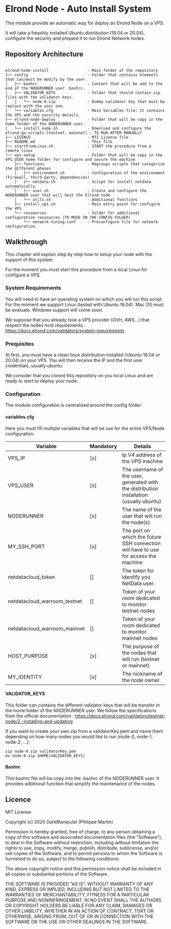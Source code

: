 
#	Elrond Node - Auto Install System

This module provide an automatic way for deploy an Elrond Node on a VPS.

It will take a freashly installed Ubuntu distribution (18.04 or 20.04), configure the security and prepare it to run Elrond Network nodes.

## Repository Architecture

```

elrond-node-install                 - Main folder of the repository
├── config                          - Folder that contains elements that can/must be modify by the user.
│   ├── bashrc                      - Content that will be add to the end of the NODERUNNER user .bashrc.
│   ├── VALIDATOR_KEYS              - Folder that should contain zip files with the validator keys.
│   │   └── node-0.zip              - Dummy validator key that must be replace with the user one.
│   └── variables.cfg               - Main Variables file: It contains the VPS and the security details.
├── elrond-node-deploy              - Folder that will be copy in the home folder of the NODERUNNER user.
│   └── install_node.sh             - Download and configure the elrond-go-scripts-[testnet, mainnet] : TO RUN AFTER MANUALLY
├── LICENCE                         - MTI Licence file
├── README.md                       - This file
├── startFromLinux.sh               - START the procedure from a remote linux
└── vps-setup                       - Folder that will be copy in the VPS_USER home folder for configure and secure the machine
    ├── functions                   - Regroups scripts that categorize the different phases
    │   ├── environment.sh          - Configuration of the environment (Firewall, third party, dependencies)
    │   ├── netdata.sh              - Script for install netdata automatically
    │   ├── user.sh                 - Create and configure the NODERUNNER user that will host the Elrond node
    │   └── utils.sh                - Additional functions
    ├── install_vps.sh              - Main entry point for configure the VPS
    └── ressources                  - Folder for additional configuration ressources (TO MOVE IN THE CONFIG FOLDER)
        └── network-tuning.conf     - Preconfigure file for network configuration.

```
## Walkthrough

This chapter will explain step by step how to setup your node with the support of this system.

For the moment you must start this procedure from a local Linux for configure a VPS. 

### System Requirements

You will need to have an operating system on which you will run this script.
For the moment we support Linux (tested with Ubuntu 18.04).
Mac OS must be evaluate. 
Windows support will come soon.

We suppose that you already took a VPS provider (OVH, AWS...) that respect the nodes host requirements : https://docs.elrond.com/validators/system-requirements


### Prequisites


At first, you must have a clean linux distribution installed (Ubuntu 18.04 or 20.04) on your VPS. You will then receive the IP and the first user credentials, usually ubuntu.

We consider that you cloned this repository on you local Linux and are ready to start to deploy your node.

### Configuration

The module configuration is centralized around the config folder:

#### variables.cfg

Here you must fill multiple variables that will be use for the entire VPS/Node configuration.

Variable | Mandatory | Details
-------- | -------- | -----
VPS_IP | [x] | Ip V4 address of the VPS machine
VPS_USER | [x] | The username of the user, generated with the distribution installation (usually ubuntu)
NODERUNNER | [x] | The name of the user that will run the node(s)
MY_SSH_PORT | [x] | The port on which the future SSH connection will have to use for access the machine
netdatacloud_token | [] | The token for identify you NetData user.
netdatacloud_warroom_testnet | [] | Token of your room dedicated to monitor testnet nodes
netdatacloud_warroom_mainnet | [] | Token of your room dedicated to monitor mainnet nodes
HOST_PURPOSE | [x] | The purpose of the nodes that will run (testnet or mainnet)
MY_IDENTITY | [x] | The nickname of the node owner



#### VALIDATOR_KEYS

This folder can contains the different validator keys that will be transfer in the home folder of the NODERUNNER user.
We follow the specifications from the official documentation : https://docs.elrond.com/validators/testnet-node/2.-installing-and-updating

If you want to create your own zip from a validatorKey.pem and name them depending on how many nodes you would like to run (node-0, node-1, node-2, ...):

```
zip node-0.zip validatorKey.pem
mv node-0.zip $HOME/VALIDATOR_KEYS/
```

#### Bashrc

This bashrc file will be copy into the .bashrc of the NODERUNNER user. It provides additional function that simplify the maintenance of the nodes.

## Licence

MIT License

Copyright (c) 2020 DarkManipulat (Philippe Martin)

Permission is hereby granted, free of charge, to any person obtaining a copy
of this software and associated documentation files (the "Software"), to deal
in the Software without restriction, including without limitation the rights
to use, copy, modify, merge, publish, distribute, sublicense, and/or sell
copies of the Software, and to permit persons to whom the Software is
furnished to do so, subject to the following conditions:

The above copyright notice and this permission notice shall be included in all
copies or substantial portions of the Software.

THE SOFTWARE IS PROVIDED "AS IS", WITHOUT WARRANTY OF ANY KIND, EXPRESS OR
IMPLIED, INCLUDING BUT NOT LIMITED TO THE WARRANTIES OF MERCHANTABILITY,
FITNESS FOR A PARTICULAR PURPOSE AND NONINFRINGEMENT. IN NO EVENT SHALL THE
AUTHORS OR COPYRIGHT HOLDERS BE LIABLE FOR ANY CLAIM, DAMAGES OR OTHER
LIABILITY, WHETHER IN AN ACTION OF CONTRACT, TORT OR OTHERWISE, ARISING FROM,
OUT OF OR IN CONNECTION WITH THE SOFTWARE OR THE USE OR OTHER DEALINGS IN THE
SOFTWARE.